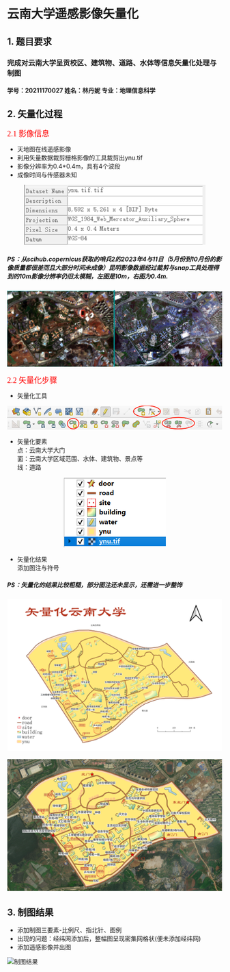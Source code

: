 # 云南大学遥感影像矢量化
## 1. 题目要求
### 完成对云南大学呈贡校区、建筑物、道路、水体等信息矢量化处理与制图  
#### 学号：20211170027 姓名：林丹妮 专业：地理信息科学

## 2. 矢量化过程
<font face="微软雅黑" color=#FF0000 size=4>2.1 影像信息 </font>   
- 天地图在线遥感影像
- 利用矢量数据裁剪栅格影像的工具裁剪出ynu.tif
- 影像分辨率为0.4*0.4m，具有4个波段
- 成像时间与传感器未知

<div align="center"><img src="%E5%BD%B1%E5%83%8F%E4%BF%A1%E6%81%AF.png" alt="影像信息">
</div>

##### PS：从scihub.copernicus获取的哨兵2的2023年4与11日（5月份到10月份的影像质量都很差而且大部分时间未成像）昆明影像数据经过裁剪与snap工具处理得到的10m影像分辨率仍旧太模糊，左图是10m，右图为0.4m. 
![影像对比](10m%E4%B8%8E0.4m%E5%BD%B1%E5%83%8F%E5%AF%B9%E6%AF%94.png)

<font face="微软雅黑" color=#FF0000 size=4>2.2 矢量化步骤</font>
- 矢量化工具
<div align="center"><img src="%E5%B7%A5%E5%85%B7.png" alt="影像信息">
</div>

- 矢量化要素  
点：云南大学大门  
面：云南大学区域范围、水体、建筑物、景点等  
线：道路  

<div align="center"><img src="%E7%9F%A2%E9%87%8F%E8%A6%81%E7%B4%A0.png" alt="影像信息">
</div>

- 矢量化结果  
添加图注与符号
##### PS：矢量化的结果比较粗糙，部分图注还未显示，还需进一步整饰
![矢量化结果](ynu_%E7%9F%A2%E9%87%8F%E5%8C%96.png)

![初步制图](%E5%88%9D%E6%AD%A5%E5%88%B6%E5%9B%BE.png)
## 3. 制图结果

- 添加制图三要素-比例尺、指北针、图例
- 出现的问题：经纬网添加后，整幅图呈现密集网格状(便未添加经纬网)
- 添加遥感影像并出图

![制图结果](ynu-new.png)